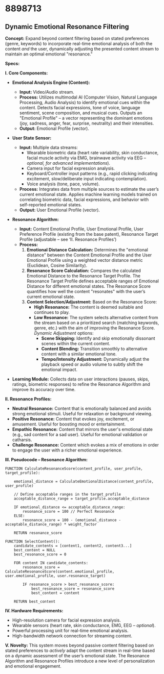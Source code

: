 # 8898713

## Dynamic Emotional Resonance Filtering

**Concept:** Expand beyond content filtering based on stated preferences (genre, keywords) to incorporate real-time emotional analysis of both the content *and* the user, dynamically adjusting the presented content stream to maintain an optimal emotional "resonance."

**Specs:**

**I. Core Components:**

*   **Emotional Analysis Engine (Content):**
    *   **Input:** Video/Audio stream.
    *   **Process:** Utilizes multimodal AI (Computer Vision, Natural Language Processing, Audio Analysis) to identify emotional cues *within* the content.  Detects facial expressions, tone of voice, language sentiment, scene composition, and musical cues. Outputs an "Emotional Profile" – a vector representing the dominant emotions (joy, sadness, anger, fear, surprise, neutrality) and their intensities.
    *   **Output:** Emotional Profile (vector).

*   **User State Sensor:**
    *   **Input:**  Multiple data streams:
        *   Wearable biometric data (heart rate variability, skin conductance, facial muscle activity via EMG, brainwave activity via EEG – *optional, for advanced implementations*).
        *   Camera input for facial expression analysis.
        *   Keyboard/Controller input patterns (e.g., rapid clicking indicating excitement, slow/deliberate input indicating contemplation).
        *   Voice analysis (tone, pace, volume).
    *   **Process:** Integrates data from multiple sources to estimate the user’s current emotional state. Applies machine learning models trained on correlating biometric data, facial expressions, and behavior with self-reported emotional states.
    *   **Output:** User Emotional Profile (vector).

*   **Resonance Algorithm:**
    *   **Input:** Content Emotional Profile, User Emotional Profile, User Preference Profile (existing from the base patent), Resonance Target Profile (adjustable – see ‘II. Resonance Profiles’)
    *   **Process:**
        1.  **Emotional Distance Calculation:** Determines the "emotional distance" between the Content Emotional Profile and the User Emotional Profile using a weighted vector distance metric (Euclidean, Cosine Similarity).
        2.  **Resonance Score Calculation:** Compares the calculated Emotional Distance to the Resonance Target Profile.  The Resonance Target Profile defines acceptable ranges of Emotional Distance for different emotional states. The Resonance Score quantifies how well the content "resonates" with the user’s current emotional state.
        3.  **Content Selection/Adjustment:** Based on the Resonance Score:
            *   **High Resonance:** The content is deemed suitable and continues to play.
            *   **Low Resonance:**  The system selects alternative content from the stream based on a prioritized search (matching keywords, genre, etc.) with the aim of improving the Resonance Score.  *Dynamic Adjustment* options:
                *   **Scene Skipping:**  Identify and skip emotionally dissonant scenes within the current content.
                *   **Content Blending:**  Transition smoothly to alternative content with a similar emotional tone.
                *   **Tempo/Intensity Adjustment:**  Dynamically adjust the playback speed or audio volume to subtly shift the emotional impact.
*   **Learning Module:** Collects data on user interactions (pauses, skips, ratings, biometric responses) to refine the Resonance Algorithm and improve its accuracy over time.

**II. Resonance Profiles:**

*   **Neutral Resonance:**  Content that is emotionally balanced and avoids strong emotional stimuli. Useful for relaxation or background viewing.
*   **Positive Resonance:**  Content that evokes joy, excitement, or amusement. Useful for boosting mood or entertainment.
*   **Empathic Resonance:**  Content that mirrors the user's emotional state (e.g., sad content for a sad user). Useful for emotional validation or catharsis.
*   **Challenge Resonance:** Content which evokes a mix of emotions in order to engage the user with a richer emotional experience.

**III. Pseudocode – Resonance Algorithm:**

```
FUNCTION CalculateResonanceScore(content_profile, user_profile, target_profile):

    emotional_distance = CalculateEmotionalDistance(content_profile, user_profile)

    // Define acceptable ranges in the target_profile
    acceptable_distance_range = target_profile.acceptable_distance

    IF emotional_distance <= acceptable_distance_range:
        resonance_score = 100 // Perfect Resonance
    ELSE:
        resonance_score = 100 - (emotional_distance - acceptable_distance_range) * weight_factor

    RETURN resonance_score

FUNCTION SelectContent():
    candidate_contents = [content1, content2, content3...]
    best_content = NULL
    best_resonance_score = 0

    FOR content IN candidate_contents:
        resonance_score = CalculateResonanceScore(content.emotional_profile, user.emotional_profile, user.resonance_target)

        IF resonance_score > best_resonance_score:
            best_resonance_score = resonance_score
            best_content = content

    RETURN best_content
```

**IV. Hardware Requirements:**

*   High-resolution camera for facial expression analysis.
*   Wearable sensors (heart rate, skin conductance, EMG, EEG – *optional*).
*   Powerful processing unit for real-time emotional analysis.
*   High-bandwidth network connection for streaming content.

**V. Novelty:**  This system moves beyond passive content filtering based on stated preferences to *actively* adapt the content stream in real-time based on a dynamic assessment of the user’s emotional state.  The Resonance Algorithm and Resonance Profiles introduce a new level of personalization and emotional engagement.